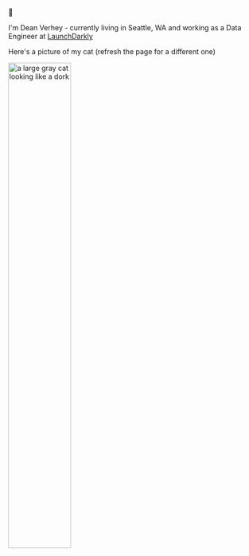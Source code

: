 👋

I'm Dean Verhey - currently living in Seattle, WA and working as a Data Engineer at [LaunchDarkly](https://launchdarkly.com/)

Here's a picture of my cat (refresh the page for a different one)

<img width="50%" alt="a large gray cat looking like a dork" src="https://deancat.netlify.app/.netlify/functions/cat?">
